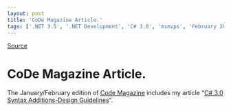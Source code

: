 ```yaml
---
layout: post
title: 'CoDe Magazine Article.'
tags: ['.NET 3.5', '.NET Development', 'C# 3.0', 'msmvps', 'February 2008']
---
```

[Source](http://blogs.msmvps.com/peterritchie/2008/02/04/code-magazine-article/ "Permalink to CoDe Magazine Article.")

# CoDe Magazine Article.
The January/February edition of [Code Magazine][11] includes my article “[C# 3.0 Syntax Additions-Design Guidelines][12]“.

[11]: http://www.code-magazine.com/Index.aspx
[12]: http://www.code-magazine.com/Article.aspx?quickid=0801061

